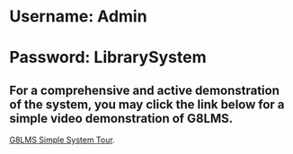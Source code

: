 # Username: Admin
## 

# Password: LibrarySystem
## 

## For a comprehensive and active demonstration of the system, you may click the link below for a simple video demonstration of G8LMS. 
[G8LMS Simple System Tour](https://drive.google.com/file/d/1MTk8XDVmaVnCJURLQR8-_Wrvb4ta1ttS/view?usp=sharing).


